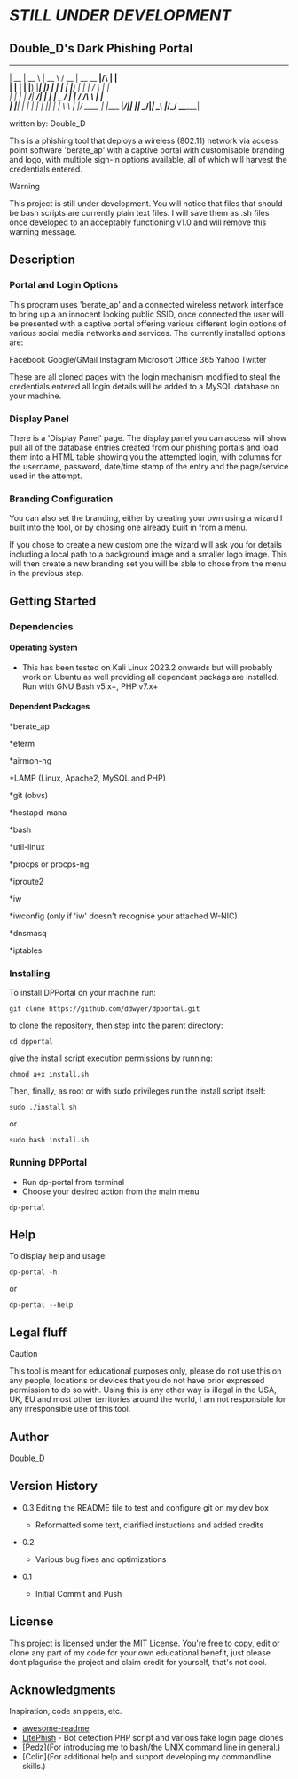 # ***STILL UNDER DEVELOPMENT***

## Double_D's Dark Phishing Portal

  _____  _____        _____   ____  _____ _______       _      
 |  __ \|  __ \      |  __ \ / __ \|  __ \__   __|/\   | |     
 | |  | | |__) |_____| |__) | |  | | |__) | | |  /  \  | |     
 | |  | |  ___/______|  ___/| |  | |  _  /  | | / /\ \ | |     
 | |__| | |          | |    | |__| | | \ \  | |/ ____ \| |____ 
 |_____/|_|          |_|     \____/|_|  \_\ |_/_/    \_\______|
                                                               

  written by: Double_D



This is a phishing tool that deploys a wireless (802.11) network via access 
point software 'berate_ap' with a captive portal with customisable branding
and logo, with multiple sign-in options available, all of which will harvest
the credentials entered.

> [!WARNING]
> This project is still under development. You will notice that files that should be bash scripts are currently plain text files. I will save them as .sh files once developed to an acceptably functioning v1.0 and will remove this warning message.

## Description

### Portal and Login Options

This program uses 'berate_ap' and a connected wireless network interface to
bring up a an innocent looking public SSID, once connected the user will be
presented with a captive portal offering various different login options of
various social media networks and services. The currently installed options
are:

Facebook
Google/GMail
Instagram
Microsoft Office 365
Yahoo
Twitter

These are all cloned pages with the login mechanism modified to steal the 
credentials entered all login details will be added to a MySQL database on
your machine.

### Display Panel

There is a 'Display Panel' page. The display panel you can access will show
pull all of the database entries created from our phishing portals and load
them into a HTML table showing you the attempted login, with columns for the
username, password, date/time stamp of the entry and the page/service used in
the attempt.

### Branding Configuration

You can also set the branding, either by creating your own using a wizard I
built into the tool, or by chosing one already built in from a menu.

If you chose to create a new custom one the wizard will ask you for details 
including a local path to a background image and a smaller logo image.
This will then create a new branding set you will be able to chose from the 
menu in the previous step.


## Getting Started

### Dependencies

#### Operating System
* This has been tested on Kali Linux 2023.2 onwards but will probably work 
on Ubuntu as well providing all dependant packags are installed. Run with 
GNU Bash v5.x+, PHP v7.x+

#### Dependent Packages

*berate_ap 

*eterm

*airmon-ng

*LAMP (Linux, Apache2, MySQL and PHP)

*git (obvs) 

*hostapd-mana

*bash

*util-linux

*procps or procps-ng

*iproute2

*iw

*iwconfig (only if 'iw' doesn't recognise your attached W-NIC)

*dnsmasq

*iptables


### Installing

To install DPPortal on your machine run:
```
git clone https://github.com/ddwyer/dpportal.git
```
to clone the repository, then step into the parent directory:
```
cd dpportal
```
give the install script execution permissions by running:
```
chmod a+x install.sh
```
Then, finally, as root or with sudo privileges run the install script itself:
```
sudo ./install.sh
```
or
```
sudo bash install.sh
```

### Running DPPortal

* Run dp-portal from terminal
* Choose your desired action from the main menu

```
dp-portal
```

## Help

To display help and usage:
```
dp-portal -h
```
or
```
dp-portal --help
```

## Legal fluff

> [!CAUTION]
> This tool is meant for educational purposes only, please do not use this on any people, locations or devices that you do not have prior expressed permission to do so with. Using this is any other way is illegal in the USA, UK, EU and most other territories around the world, I am not responsible for any irresponsible use of this tool.


## Author

Double_D

## Version History

* 0.3 Editing the README file to test and configure git on my dev box
	* Reformatted some text, clarified instuctions and added credits

* 0.2
    * Various bug fixes and optimizations

* 0.1
    * Initial Commit and Push

## License

This project is licensed under the MIT License. You're free to copy, edit or clone 
any part of my code for your own educational benefit, just please dont plagurise 
the project and claim credit for yourself, that's not cool.

## Acknowledgments

Inspiration, code snippets, etc.
* [awesome-readme](https://github.com/matiassingers/awesome-readme)
* [LitePhish](https://github.com/DarkSecsDevelopers/LitePhish) - Bot detection PHP script and various fake login page clones
* [Pedz](For introducing me to bash/the UNIX command line in general.)
* [Colin](For additional help and support developing my commandline skills.)